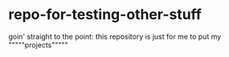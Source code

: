 # repo-for-testing-other-stuff

goin' straight to the point: this repository is just for me to put my """""projects"""""
